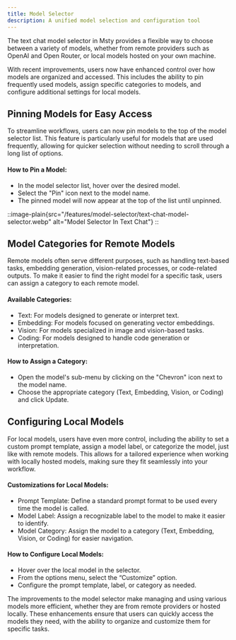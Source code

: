 ```yaml
---
title: Model Selector 
description: A unified model selection and configuration tool
---
```


The text chat model selector in Msty provides a flexible way to choose between a variety of models, whether from remote providers such as OpenAI and Open Router, or local models hosted on your own machine.

With recent improvements, users now have enhanced control over how models are organized and accessed. This includes the ability to pin frequently used models, assign specific categories to models, and configure additional settings for local models.

## Pinning Models for Easy Access
To streamline workflows, users can now pin models to the top of the model selector list. This feature is particularly useful for models that are used frequently, allowing for quicker selection without needing to scroll through a long list of options.

#### How to Pin a Model:
- In the model selector list, hover over the desired model.
- Select the "Pin" icon next to the model name.
- The pinned model will now appear at the top of the list until unpinned.

::image-plain{src="/features/model-selector/text-chat-model-selector.webp" alt="Model Selector In Text Chat"}
::

## Model Categories for Remote Models
Remote models often serve different purposes, such as handling text-based tasks, embedding generation, vision-related processes, or code-related outputs. To make it easier to find the right model for a specific task, users can assign a category to each remote model.

#### Available Categories:
- Text: For models designed to generate or interpret text.
- Embedding: For models focused on generating vector embeddings.
- Vision: For models specialized in image and vision-based tasks.
- Coding: For models designed to handle code generation or interpretation.

#### How to Assign a Category:
- Open the model's sub-menu by clicking on the "Chevron" icon next to the model name.
- Choose the appropriate category (Text, Embedding, Vision, or Coding) and click Update.

## Configuring Local Models
For local models, users have even more control, including the ability to set a custom prompt template, assign a model label, or categorize the model, just like with remote models. This allows for a tailored experience when working with locally hosted models, making sure they fit seamlessly into your workflow.

#### Customizations for Local Models:
- Prompt Template: Define a standard prompt format to be used every time the model is called.
- Model Label: Assign a recognizable label to the model to make it easier to identify.
- Model Category: Assign the model to a category (Text, Embedding, Vision, or Coding) for easier navigation.

#### How to Configure Local Models:
- Hover over the local model in the selector.
- From the options menu, select the “Customize” option.
- Configure the prompt template, label, or category as needed.

The improvements to the model selector make managing and using various models more efficient, whether they are from remote providers or hosted locally. These enhancements ensure that users can quickly access the models they need, with the ability to organize and customize them for specific tasks.